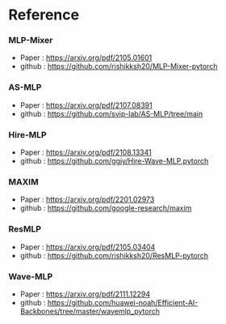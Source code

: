 # Reference

### MLP-Mixer

- Paper : https://arxiv.org/pdf/2105.01601
- github : https://github.com/rishikksh20/MLP-Mixer-pytorch

### AS-MLP

- Paper : https://arxiv.org/pdf/2107.08391
- github : https://github.com/svip-lab/AS-MLP/tree/main

### Hire-MLP

- Paper : https://arxiv.org/pdf/2108.13341
- github : https://github.com/ggjy/Hire-Wave-MLP.pytorch

### MAXIM

- Paper : https://arxiv.org/pdf/2201.02973
- github : https://github.com/google-research/maxim

### ResMLP

- Paper : https://arxiv.org/pdf/2105.03404
- github : https://github.com/rishikksh20/ResMLP-pytorch

### Wave-MLP

- Paper : https://arxiv.org/pdf/2111.12294
- github : https://github.com/huawei-noah/Efficient-AI-Backbones/tree/master/wavemlp_pytorch
